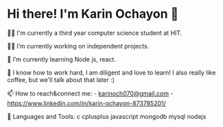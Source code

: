 <h1> Hi there! I'm Karin Ochayon 👋 </h1>

  👩‍🎓 I'm currently a third year computer science student at HIT.
    
  🙋‍♀️ I’m currently working on independent projects.

  🌼 I’m currently learning Node js, react.

  🥳  I know how to work hard, I am diligent and love to learn! I also really like coffee, but we'll talk about that later :)

  📫 How to reach&connect me:
      - karinoch070@gmail.com
      - https://www.linkedin.com/in/karin-ochayon-873785201/

  💪 Languages and Tools:
      c cplusplus javascript mongodb mysql nodejs



